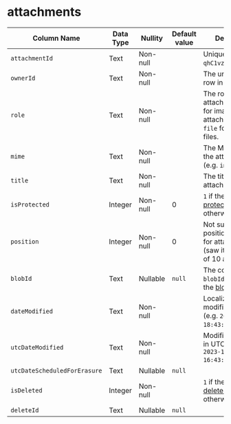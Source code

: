 # attachments
| Column Name | Data Type | Nullity | Default value | Description |
| --- | --- | --- | --- | --- |
| `attachmentId` | Text | Non-null |     | Unique ID (e.g. `qhC1vzU4nwSE`) |
| `ownerId` | Text | Non-null |     | The unique ID of a row in <a class="reference-link" href="notes.md">notes</a>. |
| `role` | Text | Non-null |     | The role of the attachment: `image` for images that are attached to a note, `file` for uploaded files. |
| `mime` | Text | Non-null |     | The MIME type of the attachment (e.g. `image/png`) |
| `title` | Text | Non-null |     | The title of the attachment. |
| `isProtected` | Integer | Non-null | 0   | `1` if the entity is [protected](../Protected%20entities.md), `0` otherwise. |
| `position` | Integer | Non-null | 0   | Not sure where the position is relevant for attachments (saw it with values of 10 and 0). |
| `blobId` | Text | Nullable | `null` | The corresponding `blobId` from the <a class="reference-link" href="blobs.md">blobs</a> table. |
| `dateModified` | Text | Non-null |     | Localized modification date (e.g. `2023-11-08 18:43:44.204+0200`) |
| `utcDateModified` | Text | Non-null |     | Modification date in UTC format (e.g. `2023-11-08 16:43:44.204Z`) |
| `utcDateScheduledForErasure` | Text | Nullable | `null` |     |
| `isDeleted` | Integer | Non-null |     | `1` if the entity is [deleted](../Deleted%20notes.md), `0` otherwise. |
| `deleteId` | Text | Nullable | `null` |     |